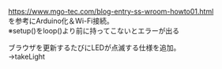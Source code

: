https://www.mgo-tec.com/blog-entry-ss-wroom-howto01.html  
を参考にArduino化＆Wi-Fi接続。  
※setup()をloop()より前に持ってこないとエラーが出る  
  
ブラウザを更新するたびにLEDが点滅する仕様を追加。  
→takeLight